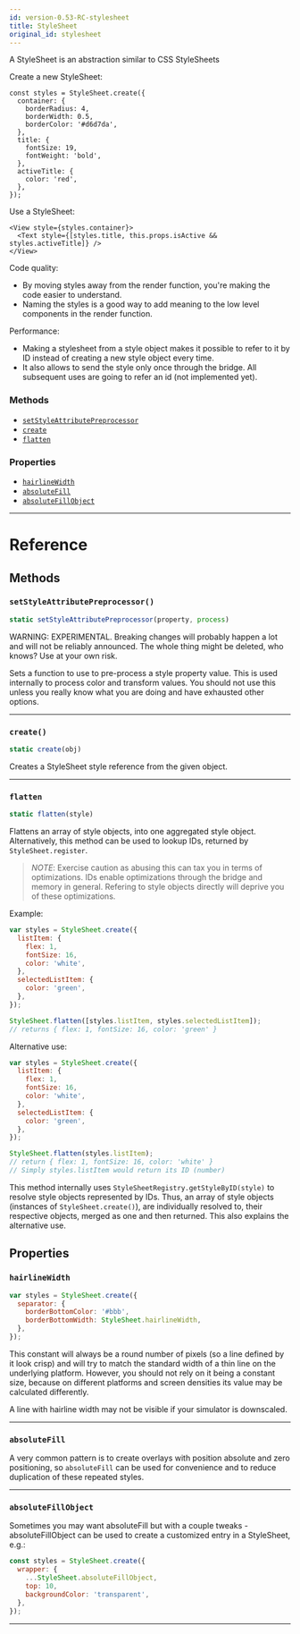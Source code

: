 ```yaml
---
id: version-0.53-RC-stylesheet
title: StyleSheet
original_id: stylesheet
---
```


A StyleSheet is an abstraction similar to CSS StyleSheets

Create a new StyleSheet:

```
const styles = StyleSheet.create({
  container: {
    borderRadius: 4,
    borderWidth: 0.5,
    borderColor: '#d6d7da',
  },
  title: {
    fontSize: 19,
    fontWeight: 'bold',
  },
  activeTitle: {
    color: 'red',
  },
});
```

Use a StyleSheet:

```
<View style={styles.container}>
  <Text style={[styles.title, this.props.isActive && styles.activeTitle]} />
</View>
```

Code quality:

* By moving styles away from the render function, you're making the code easier to understand.
* Naming the styles is a good way to add meaning to the low level components in the render function.

Performance:

* Making a stylesheet from a style object makes it possible to refer to it by ID instead of creating a new style object every time.
* It also allows to send the style only once through the bridge. All subsequent uses are going to refer an id (not implemented yet).

### Methods

* [`setStyleAttributePreprocessor`](stylesheet.md#setstyleattributepreprocessor)
* [`create`](stylesheet.md#create)
* [`flatten`](stylesheet.md#flatten)

### Properties

* [`hairlineWidth`](stylesheet.md#hairlinewidth)
* [`absoluteFill`](stylesheet.md#absolutefill)
* [`absoluteFillObject`](stylesheet.md#absolutefillobject)

---

# Reference

## Methods

### `setStyleAttributePreprocessor()`

```javascript
static setStyleAttributePreprocessor(property, process)
```

WARNING: EXPERIMENTAL. Breaking changes will probably happen a lot and will not be reliably announced. The whole thing might be deleted, who knows? Use at your own risk.

Sets a function to use to pre-process a style property value. This is used internally to process color and transform values. You should not use this unless you really know what you are doing and have exhausted other options.

---

### `create()`

```javascript
static create(obj)
```

Creates a StyleSheet style reference from the given object.

---

### `flatten`

```javascript
static flatten(style)
```

Flattens an array of style objects, into one aggregated style object. Alternatively, this method can be used to lookup IDs, returned by `StyleSheet.register`.

> _NOTE_: Exercise caution as abusing this can tax you in terms of optimizations. IDs enable optimizations through the bridge and memory in general. Refering to style objects directly will deprive you of these optimizations.

Example:

```javascript
var styles = StyleSheet.create({
  listItem: {
    flex: 1,
    fontSize: 16,
    color: 'white',
  },
  selectedListItem: {
    color: 'green',
  },
});

StyleSheet.flatten([styles.listItem, styles.selectedListItem]);
// returns { flex: 1, fontSize: 16, color: 'green' }
```

Alternative use:

```javascript
var styles = StyleSheet.create({
  listItem: {
    flex: 1,
    fontSize: 16,
    color: 'white',
  },
  selectedListItem: {
    color: 'green',
  },
});

StyleSheet.flatten(styles.listItem);
// return { flex: 1, fontSize: 16, color: 'white' }
// Simply styles.listItem would return its ID (number)
```

This method internally uses `StyleSheetRegistry.getStyleByID(style)` to resolve style objects represented by IDs. Thus, an array of style objects (instances of `StyleSheet.create()`), are individually resolved to, their respective objects, merged as one and then returned. This also explains the alternative use.

## Properties

### `hairlineWidth`

```javascript
var styles = StyleSheet.create({
  separator: {
    borderBottomColor: '#bbb',
    borderBottomWidth: StyleSheet.hairlineWidth,
  },
});
```

This constant will always be a round number of pixels (so a line defined by it look crisp) and will try to match the standard width of a thin line on the underlying platform. However, you should not rely on it being a constant size, because on different platforms and screen densities its value may be calculated differently.

A line with hairline width may not be visible if your simulator is downscaled.

---

### `absoluteFill`

A very common pattern is to create overlays with position absolute and zero positioning, so `absoluteFill` can be used for convenience and to reduce duplication of these repeated styles.

---

### `absoluteFillObject`

Sometimes you may want absoluteFill but with a couple tweaks - absoluteFillObject can be used to create a customized entry in a StyleSheet, e.g.:

```javascript
const styles = StyleSheet.create({
  wrapper: {
    ...StyleSheet.absoluteFillObject,
    top: 10,
    backgroundColor: 'transparent',
  },
});
```

---
